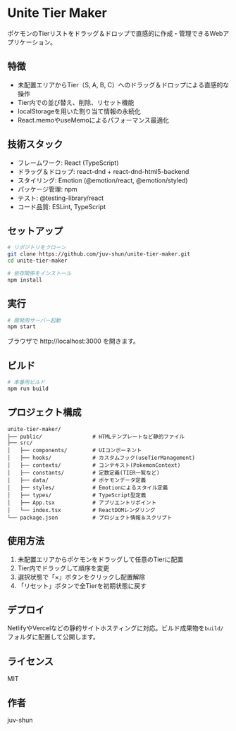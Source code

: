 # Unite Tier Maker

ポケモンのTierリストをドラッグ＆ドロップで直感的に作成・管理できるWebアプリケーション。

## 特徴
- 未配置エリアからTier（S, A, B, C）へのドラッグ＆ドロップによる直感的な操作
- Tier内での並び替え、削除、リセット機能
- localStorageを用いた割り当て情報の永続化
- React.memoやuseMemoによるパフォーマンス最適化

## 技術スタック
- フレームワーク: React (TypeScript)
- ドラッグ＆ドロップ: react-dnd + react-dnd-html5-backend
- スタイリング: Emotion (@emotion/react, @emotion/styled)
- パッケージ管理: npm
- テスト: @testing-library/react
- コード品質: ESLint, TypeScript

## セットアップ
```bash
# リポジトリをクローン
git clone https://github.com/juv-shun/unite-tier-maker.git
cd unite-tier-maker

# 依存関係をインストール
npm install
```

## 実行
```bash
# 開発用サーバー起動
npm start
```
ブラウザで http://localhost:3000 を開きます。

## ビルド
```bash
# 本番用ビルド
npm run build
```

## プロジェクト構成
```
unite-tier-maker/
├── public/                # HTMLテンプレートなど静的ファイル
├── src/
│   ├── components/        # UIコンポーネント
│   ├── hooks/             # カスタムフック(useTierManagement)
│   ├── contexts/          # コンテキスト(PokemonContext)
│   ├── constants/         # 定数定義(TIER一覧など)
│   ├── data/              # ポケモンデータ定義
│   ├── styles/            # Emotionによるスタイル定義
│   ├── types/             # TypeScript型定義
│   ├── App.tsx            # アプリエントリポイント
│   └── index.tsx          # ReactDOMレンダリング
└── package.json           # プロジェクト情報＆スクリプト
```

## 使用方法
1. 未配置エリアからポケモンをドラッグして任意のTierに配置
2. Tier内でドラッグして順序を変更
3. 選択状態で「×」ボタンをクリックし配置解除
4. 「リセット」ボタンで全Tierを初期状態に戻す

## デプロイ
NetlifyやVercelなどの静的サイトホスティングに対応。ビルド成果物を`build/`フォルダに配置して公開します。

## ライセンス
MIT

## 作者
juv-shun
